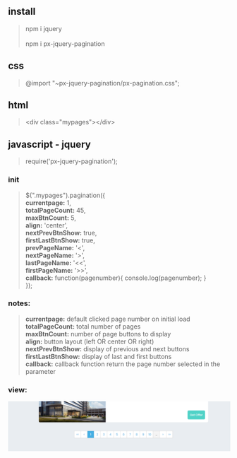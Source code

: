 
## install
> npm i jquery <br><br>
> npm i px-jquery-pagination

## css
> @import "~px-jquery-pagination/px-pagination.css";


## html
> \<div class="mypages"\>\</div\> <br>

## javascript - jquery
> require('px-jquery-pagination');

### init
> $(".mypages").pagination({ <br>
>            **currentpage:** 1,<br>
>            **totalPageCount:** 45,<br>
>            **maxBtnCount:** 5,<br>
>            **align:** 'center',<br> 
>            **nextPrevBtnShow:** true,<br>
>            **firstLastBtnShow:** true,<br>
>            **prevPageName:** '<',<br>
>            **nextPageName:** '>',<br>
>            **lastPageName:** '<<',<br>
>            **firstPageName:** '>>',<br>
>            **callback:** function(pagenumber){ console.log(pagenumber); }<br>
>        });<br>

### notes:
> **currentpage:** default clicked page number on initial load<br>
> **totalPageCount:** total number of pages<br>
> **maxBtnCount:** number of page buttons to display<br>
> **align:** button layout (left OR center OR right)<br>
> **nextPrevBtnShow:** display of previous and next buttons<br>
> **firstLastBtnShow:** display of last and first buttons<br>
> **callback:** callback function return the page number selected in the parameter<br>



### view:
![alt text](https://github.com/PiriAykut/px-jquery-pagination/blob/master/screenshots/Screenshot_1.png)

<br>
<br>
